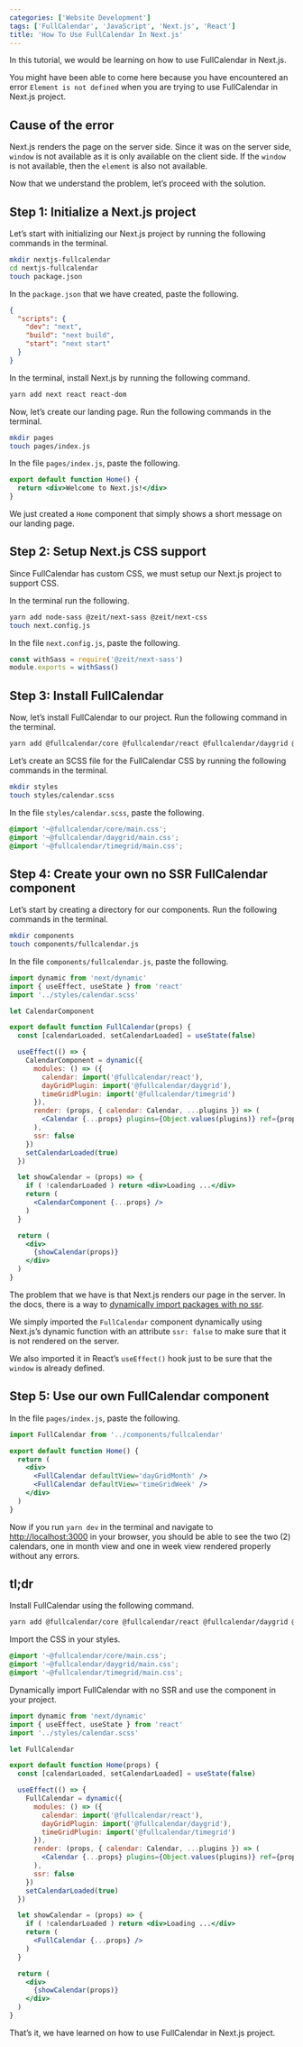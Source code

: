 ```yaml
---
categories: ['Website Development']
tags: ['FullCalendar', 'JavaScript', 'Next.js', 'React']
title: 'How To Use FullCalendar In Next.js'
---
```

In this tutorial, we would be learning on how to use FullCalendar in Next.js.

You might have been able to come here because you have encountered an error `Element is not defined` when you are trying to use FullCalendar in Next.js project.

## Cause of the error

Next.js renders the page on the server side. Since it was on the server side, `window` is not available as it is only available on the client side. If the `window` is not available, then the `element` is also not available.

Now that we understand the problem, let’s proceed with the solution.

## Step 1: Initialize a Next.js project
Let’s start with initializing our Next.js project by running the following commands in the terminal.

```sh
mkdir nextjs-fullcalendar
cd nextjs-fullcalendar
touch package.json
```

In the `package.json` that we have created, paste the following.

```json
{
  "scripts": {
    "dev": "next",
    "build": "next build",
    "start": "next start"
  }
}
```

In the terminal, install Next.js by running the following command.

```sh
yarn add next react react-dom
```

Now, let’s create our landing page. Run the following commands in the terminal.

```sh
mkdir pages
touch pages/index.js
```

In the file `pages/index.js`, paste the following.

```jsx
export default function Home() {
  return <div>Welcome to Next.js!</div>
}
```

We just created a `Home` component that simply shows a short message on our landing page.

## Step 2: Setup Next.js CSS support
Since FullCalendar has custom CSS, we must setup our Next.js project to support CSS.

In the terminal run the following.

```sh
yarn add node-sass @zeit/next-sass @zeit/next-css
touch next.config.js
```

In the file `next.config.js`, paste the following.

```js
const withSass = require('@zeit/next-sass')
module.exports = withSass()
```

## Step 3: Install FullCalendar
Now, let’s install FullCalendar to our project. Run the following command in the terminal.

```sh
yarn add @fullcalendar/core @fullcalendar/react @fullcalendar/daygrid @fullcalendar/timegrid
```

Let’s create an SCSS file for the FullCalendar CSS by running the following commands in the terminal.

```sh
mkdir styles
touch styles/calendar.scss
```

In the file `styles/calendar.scss`, paste the following.

```scss
@import '~@fullcalendar/core/main.css';
@import '~@fullcalendar/daygrid/main.css';
@import '~@fullcalendar/timegrid/main.css';
```

## Step 4: Create your own no SSR FullCalendar component
Let’s start by creating a directory for our components. Run the following commands in the terminal.

```sh
mkdir components
touch components/fullcalendar.js
```

In the file `components/fullcalendar.js`, paste the following.

```jsx
import dynamic from 'next/dynamic'
import { useEffect, useState } from 'react'
import '../styles/calendar.scss'

let CalendarComponent

export default function FullCalendar(props) {
  const [calendarLoaded, setCalendarLoaded] = useState(false)

  useEffect(() => {
    CalendarComponent = dynamic({
      modules: () => ({
        calendar: import('@fullcalendar/react'),
        dayGridPlugin: import('@fullcalendar/daygrid'),
        timeGridPlugin: import('@fullcalendar/timegrid')
      }),
      render: (props, { calendar: Calendar, ...plugins }) => (
        <Calendar {...props} plugins={Object.values(plugins)} ref={props.myRef} />
      ),
      ssr: false
    })
    setCalendarLoaded(true)
  })

  let showCalendar = (props) => {
    if ( !calendarLoaded ) return <div>Loading ...</div>
    return (
      <CalendarComponent {...props} />
    )
  }

  return (
    <div>
      {showCalendar(props)}
    </div>
  )
}
```

The problem that we have is that Next.js renders our page in the server. In the docs, there is a way to [dynamically import packages with no ssr](https://nextjs.org/docs/#with-no-ssr).

We simply imported the `FullCalendar` component dynamically using Next.js’s dynamic function with an attribute `ssr: false` to make sure that it is not rendered on the server.

We also imported it in React’s `useEffect()` hook just to be sure that the `window` is already defined.

## Step 5: Use our own FullCalendar component
In the file `pages/index.js`, paste the following.

```jsx
import FullCalendar from '../components/fullcalendar'

export default function Home() {
  return (
    <div>
      <FullCalendar defaultView='dayGridMonth' />
      <FullCalendar defaultView='timeGridWeek' />
    </div>
  )
}
```

Now if you run `yarn dev` in the terminal and navigate to [http://localhost:3000](http://localhost:3000) in your browser, you should be able to see the two (2) calendars, one in month view and one in week view rendered properly without any errors.

## tl;dr
Install FullCalendar using the following command.

```sh
yarn add @fullcalendar/core @fullcalendar/react @fullcalendar/daygrid @fullcalendar/timegrid
```

Import the CSS in your styles.
```scss
@import '~@fullcalendar/core/main.css';
@import '~@fullcalendar/daygrid/main.css';
@import '~@fullcalendar/timegrid/main.css';
```

Dynamically import FullCalendar with no SSR and use the component in your project.

```jsx
import dynamic from 'next/dynamic'
import { useEffect, useState } from 'react'
import '../styles/calendar.scss'

let FullCalendar

export default function Home(props) {
  const [calendarLoaded, setCalendarLoaded] = useState(false)

  useEffect(() => {
    FullCalendar = dynamic({
      modules: () => ({
        calendar: import('@fullcalendar/react'),
        dayGridPlugin: import('@fullcalendar/daygrid'),
        timeGridPlugin: import('@fullcalendar/timegrid')
      }),
      render: (props, { calendar: Calendar, ...plugins }) => (
        <Calendar {...props} plugins={Object.values(plugins)} ref={props.myRef} />
      ),
      ssr: false
    })
    setCalendarLoaded(true)
  })

  let showCalendar = (props) => {
    if ( !calendarLoaded ) return <div>Loading ...</div>
    return (
      <FullCalendar {...props} />
    )
  }

  return (
    <div>
      {showCalendar(props)}
    </div>
  )
}
```

That’s it, we have learned on how to use FullCalendar in Next.js project.
